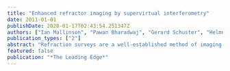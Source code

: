 ```yaml
---
title: "Enhanced refractor imaging by supervirtual interferometry"
date: 2011-01-01
publishDate: 2020-01-17T02:43:54.251347Z
authors: ["Ian Mallinson", "Pawan Bharadwaj", "Gerard Schuster", "Helmut Jakubowicz"]
publication_types: ["2"]
abstract: "Refraction surveys are a well-established method of imaging subsurface velocities, both in terms of the deep crustal structure at global scales and in the shallow near surface. These surveys generally involve deploying an array of receivers on the surface (or water bottom) and recording arrivals from a seismic source initiated at or near the surface."
featured: false
publication: "*The Leading Edge*"
---
```


